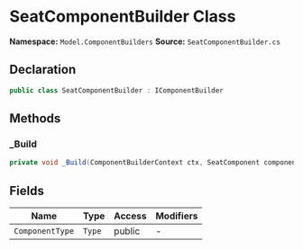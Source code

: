 # SeatComponentBuilder Class

**Namespace:** `Model.ComponentBuilders`
**Source:** `SeatComponentBuilder.cs`

## Declaration

```csharp
public class SeatComponentBuilder : IComponentBuilder
```

## Methods

### _Build

```csharp
private void _Build(ComponentBuilderContext ctx, SeatComponent component)
```

## Fields

| Name | Type | Access | Modifiers |
|------|------|--------|-----------|
| `ComponentType` | `Type` | public | - |

